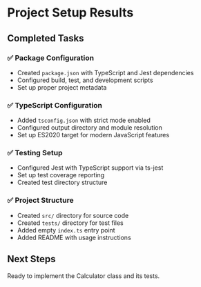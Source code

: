 # Project Setup Results

## Completed Tasks

### ✅ Package Configuration

- Created `package.json` with TypeScript and Jest dependencies
- Configured build, test, and development scripts
- Set up proper project metadata

### ✅ TypeScript Configuration

- Added `tsconfig.json` with strict mode enabled
- Configured output directory and module resolution
- Set up ES2020 target for modern JavaScript features

### ✅ Testing Setup

- Configured Jest with TypeScript support via ts-jest
- Set up test coverage reporting
- Created test directory structure

### ✅ Project Structure

- Created `src/` directory for source code
- Created `tests/` directory for test files
- Added empty `index.ts` entry point
- Added README with usage instructions

## Next Steps

Ready to implement the Calculator class and its tests.
